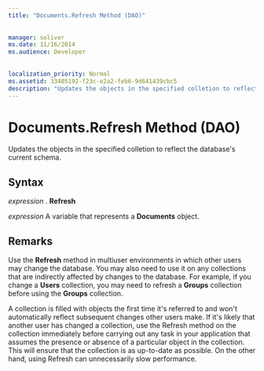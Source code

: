 ```yaml
---
title: "Documents.Refresh Method (DAO)"
  
  
manager: soliver
ms.date: 11/16/2014
ms.audience: Developer
 
  
localization_priority: Normal
ms.assetid: 33405192-f23c-e2a2-feb6-9d641439cbc5
description: "Updates the objects in the specified colletion to reflect the database's current schema."
---
```


# Documents.Refresh Method (DAO)

Updates the objects in the specified colletion to reflect the database's current schema.
  
## Syntax

 *expression*  . **Refresh**
  
 *expression*  A variable that represents a **Documents** object. 
  
## Remarks

Use the **Refresh** method in multiuser environments in which other users may change the database. You may also need to use it on any collections that are indirectly affected by changes to the database. For example, if you change a **Users** collection, you may need to refresh a **Groups** collection before using the **Groups** collection. 
  
A collection is filled with objects the first time it's referred to and won't automatically reflect subsequent changes other users make. If it's likely that another user has changed a collection, use the Refresh method on the collection immediately before carrying out any task in your application that assumes the presence or absence of a particular object in the collection. This will ensure that the collection is as up-to-date as possible. On the other hand, using Refresh can unnecessarily slow performance.
  

